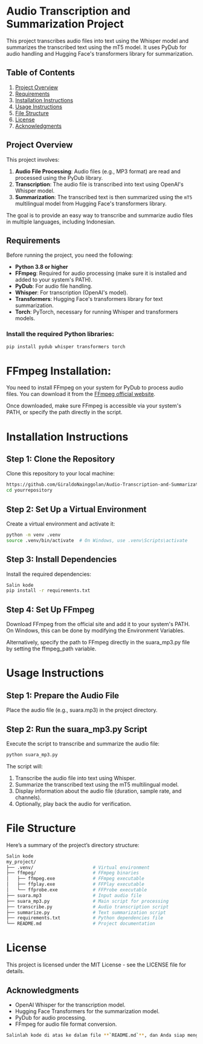 # Audio Transcription and Summarization Project

This project transcribes audio files into text using the Whisper model and summarizes the transcribed text using the mT5 model. It uses PyDub for audio handling and Hugging Face's transformers library for summarization.

## Table of Contents
1. [Project Overview](#project-overview)
2. [Requirements](#requirements)
3. [Installation Instructions](#installation-instructions)
4. [Usage Instructions](#usage-instructions)
5. [File Structure](#file-structure)
6. [License](#license)
7. [Acknowledgments](#acknowledgments)

## Project Overview

This project involves:
1. **Audio File Processing**: Audio files (e.g., MP3 format) are read and processed using the PyDub library.
2. **Transcription**: The audio file is transcribed into text using OpenAI's Whisper model.
3. **Summarization**: The transcribed text is then summarized using the `mT5` multilingual model from Hugging Face's transformers library.

The goal is to provide an easy way to transcribe and summarize audio files in multiple languages, including Indonesian.

## Requirements

Before running the project, you need the following:
- **Python 3.8 or higher**
- **FFmpeg**: Required for audio processing (make sure it is installed and added to your system's PATH).
- **PyDub**: For audio file handling.
- **Whisper**: For transcription (OpenAI's model).
- **Transformers**: Hugging Face's transformers library for text summarization.
- **Torch**: PyTorch, necessary for running Whisper and transformers models.

### Install the required Python libraries:
```bash
pip install pydub whisper transformers torch
```


# FFmpeg Installation:
You need to install FFmpeg on your system for PyDub to process audio files. You can download it from the [FFmpeg official website](https://ffmpeg.org/download.html).

Once downloaded, make sure FFmpeg is accessible via your system's PATH, or specify the path directly in the script.

# Installation Instructions
## Step 1: Clone the Repository
Clone this repository to your local machine:

```bash
https://github.com/GiraldoNainggolan/Audio-Transcription-and-Summarization.git
cd yourrepository
```

## Step 2: Set Up a Virtual Environment
Create a virtual environment and activate it:

```bash
python -m venv .venv
source .venv/bin/activate  # On Windows, use .venv\Scripts\activate
```

## Step 3: Install Dependencies
Install the required dependencies:

```bash
Salin kode
pip install -r requirements.txt
```

## Step 4: Set Up FFmpeg
Download FFmpeg from the official site and add it to your system's PATH. On Windows, this can be done by modifying the Environment Variables.

Alternatively, specify the path to FFmpeg directly in the suara_mp3.py file by setting the ffmpeg_path variable.

# Usage Instructions
## Step 1: Prepare the Audio File
Place the audio file (e.g., suara.mp3) in the project directory.

## Step 2: Run the suara_mp3.py Script
Execute the script to transcribe and summarize the audio file:

```bash
python suara_mp3.py
```

The script will:

1. Transcribe the audio file into text using Whisper.
2. Summarize the transcribed text using the mT5 multilingual model.
3. Display information about the audio file (duration, sample rate, and channels).
4. Optionally, play back the audio for verification.


# File Structure
Here’s a summary of the project’s directory structure:

```bash
Salin kode
my_project/
├── .venv/                      # Virtual environment
├── ffmpeg/                     # FFmpeg binaries
│   ├── ffmpeg.exe              # FFmpeg executable
│   ├── ffplay.exe              # FFPlay executable
│   └── ffprobe.exe             # FFProbe executable
├── suara.mp3                   # Input audio file
├── suara_mp3.py                # Main script for processing
├── transcribe.py               # Audio transcription script
├── summarize.py                # Text summarization script
├── requirements.txt            # Python dependencies file
└── README.md                   # Project documentation
```

# License
This project is licensed under the MIT License - see the LICENSE file for details.

## Acknowledgments
- OpenAI Whisper for the transcription model.
- Hugging Face Transformers for the summarization model.
- PyDub for audio processing.
- FFmpeg for audio file format conversion.

```bash
Salinlah kode di atas ke dalam file **`README.md`**, dan Anda siap menggunakan file dokumentasi proyek ini!
```
